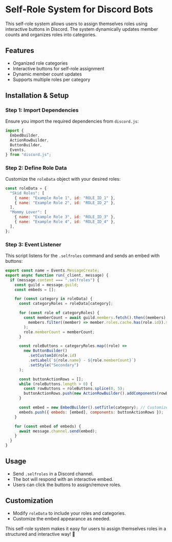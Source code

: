 # Self-Role System for Discord Bots

This self-role system allows users to assign themselves roles using interactive buttons in Discord. The system dynamically updates member counts and organizes roles into categories.

## Features
- Organized role categories
- Interactive buttons for self-role assignment
- Dynamic member count updates
- Supports multiple roles per category

## Installation & Setup

### Step 1: Import Dependencies
Ensure you import the required dependencies from `discord.js`:

```javascript
import {
  EmbedBuilder,
  ActionRowBuilder,
  ButtonBuilder,
  Events,
} from "discord.js";
```

### Step 2: Define Role Data
Customize the `roleData` object with your desired roles:

```javascript
const roleData = {
  "Skid Roles": [
    { name: "Example Role 1", id: "ROLE_ID_1" },
    { name: "Example Role 2", id: "ROLE_ID_2" },
  ],
  "Mommy Lover": [
    { name: "Example Role 3", id: "ROLE_ID_3" },
    { name: "Example Role 4", id: "ROLE_ID_4" },
  ],
};
```

### Step 3: Event Listener
This script listens for the `.selfroles` command and sends an embed with buttons:

```javascript
export const name = Events.MessageCreate;
export async function run(_client, message) {
  if (message.content === ".selfroles") {
    const guild = message.guild;
    const embeds = [];

    for (const category in roleData) {
      const categoryRoles = roleData[category];

      for (const role of categoryRoles) {
        const memberCount = await guild.members.fetch().then((members) =>
          members.filter((member) => member.roles.cache.has(role.id)).size
        );
        role.memberCount = memberCount;
      }

      const roleButtons = categoryRoles.map((role) =>
        new ButtonBuilder()
          .setCustomId(role.id)
          .setLabel(`${role.name} - ${role.memberCount}`)
          .setStyle("Secondary")
      );

      const buttonActionRows = [];
      while (roleButtons.length > 0) {
        const rowButtons = roleButtons.splice(0, 5);
        buttonActionRows.push(new ActionRowBuilder().addComponents(rowButtons));
      }

      const embed = new EmbedBuilder().setTitle(category); // Customize embed
      embeds.push({ embeds: [embed], components: buttonActionRows });
    }

    for (const embed of embeds) {
      await message.channel.send(embed);
    }
  }
}
```

## Usage
- Send `.selfroles` in a Discord channel.
- The bot will respond with an interactive embed.
- Users can click the buttons to assign/remove roles.

## Customization
- Modify `roleData` to include your roles and categories.
- Customize the embed appearance as needed.

This self-role system makes it easy for users to assign themselves roles in a structured and interactive way! 🚀

